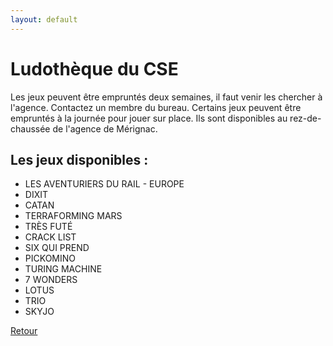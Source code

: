 ```yaml
---
layout: default
---
```



# Ludothèque du CSE

Les jeux peuvent être empruntés deux semaines, il faut venir les chercher à l'agence. Contactez un membre du bureau.
Certains jeux peuvent être empruntés à la journée pour jouer sur place. Ils sont disponibles au rez-de-chaussée de l'agence de Mérignac.

## Les jeux disponibles :


*   LES AVENTURIERS DU RAIL - EUROPE
*   DIXIT
*   CATAN
*   TERRAFORMING MARS
*   TRÈS FUTÉ
*   CRACK LIST
*   SIX QUI PREND
*   PICKOMINO
*   TURING MACHINE
*   7 WONDERS
*   LOTUS
*   TRIO
*   SKYJO


[Retour](./)
